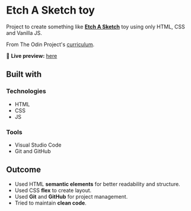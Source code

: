 # Etch A Sketch toy

Project to create something like [**Etch A Sketch**](https://en.wikipedia.org/wiki/Etch_A_Sketch) toy using only HTML, CSS and Vanilla JS.

From The Odin Project's [curriculum](https://www.theodinproject.com/courses/foundations/lessons/etch-a-sketch-project).

🔗 **Live preview:** [here](https://cheikhsall95.github.io/Etch-A-Sketch/)

## Built with

### Technologies

* HTML
* CSS
* JS

### Tools

* Visual Studio Code
* Git and GitHub


## Outcome

* Used HTML **semantic elements** for better readability and structure.
* Used CSS  **flex** to create layout.
* Used **Git** and **GitHub** for project management.
* Tried to maintain **clean code**.


